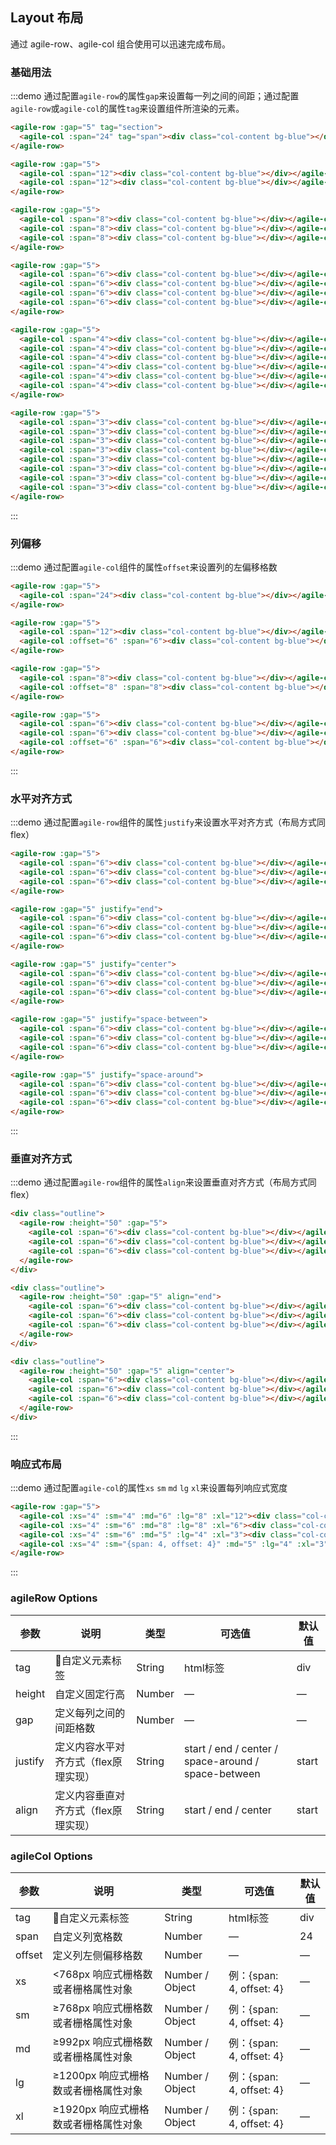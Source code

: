 ## Layout 布局

通过 agile-row、agile-col 组合使用可以迅速完成布局。

<script>
export default {}
</script>

### 基础用法

:::demo 通过配置`agile-row`的属性`gap`来设置每一列之间的间距；通过配置`agile-row`或`agile-col`的属性`tag`来设置组件所渲染的元素。
```html
<agile-row :gap="5" tag="section">
  <agile-col :span="24" tag="span"><div class="col-content bg-blue"></div></agile-col>
</agile-row>

<agile-row :gap="5">
  <agile-col :span="12"><div class="col-content bg-blue"></div></agile-col>
  <agile-col :span="12"><div class="col-content bg-blue"></div></agile-col>
</agile-row>

<agile-row :gap="5">
  <agile-col :span="8"><div class="col-content bg-blue"></div></agile-col>
  <agile-col :span="8"><div class="col-content bg-blue"></div></agile-col>
  <agile-col :span="8"><div class="col-content bg-blue"></div></agile-col>
</agile-row>

<agile-row :gap="5">
  <agile-col :span="6"><div class="col-content bg-blue"></div></agile-col>
  <agile-col :span="6"><div class="col-content bg-blue"></div></agile-col>
  <agile-col :span="6"><div class="col-content bg-blue"></div></agile-col>
  <agile-col :span="6"><div class="col-content bg-blue"></div></agile-col>
</agile-row>

<agile-row :gap="5">
  <agile-col :span="4"><div class="col-content bg-blue"></div></agile-col>
  <agile-col :span="4"><div class="col-content bg-blue"></div></agile-col>
  <agile-col :span="4"><div class="col-content bg-blue"></div></agile-col>
  <agile-col :span="4"><div class="col-content bg-blue"></div></agile-col>
  <agile-col :span="4"><div class="col-content bg-blue"></div></agile-col>
  <agile-col :span="4"><div class="col-content bg-blue"></div></agile-col>
</agile-row>

<agile-row :gap="5">
  <agile-col :span="3"><div class="col-content bg-blue"></div></agile-col>
  <agile-col :span="3"><div class="col-content bg-blue"></div></agile-col>
  <agile-col :span="3"><div class="col-content bg-blue"></div></agile-col>
  <agile-col :span="3"><div class="col-content bg-blue"></div></agile-col>
  <agile-col :span="3"><div class="col-content bg-blue"></div></agile-col>
  <agile-col :span="3"><div class="col-content bg-blue"></div></agile-col>
  <agile-col :span="3"><div class="col-content bg-blue"></div></agile-col>
  <agile-col :span="3"><div class="col-content bg-blue"></div></agile-col>
</agile-row>
```
:::

### 列偏移

:::demo 通过配置`agile-col`组件的属性`offset`来设置列的左偏移格数
```html
<agile-row :gap="5">
  <agile-col :span="24"><div class="col-content bg-blue"></div></agile-col>
</agile-row>

<agile-row :gap="5">
  <agile-col :span="12"><div class="col-content bg-blue"></div></agile-col>
  <agile-col :offset="6" :span="6"><div class="col-content bg-blue"></div></agile-col>
</agile-row>

<agile-row :gap="5">
  <agile-col :span="8"><div class="col-content bg-blue"></div></agile-col>
  <agile-col :offset="8" :span="8"><div class="col-content bg-blue"></div></agile-col>
</agile-row>

<agile-row :gap="5">
  <agile-col :span="6"><div class="col-content bg-blue"></div></agile-col>
  <agile-col :span="6"><div class="col-content bg-blue"></div></agile-col>
  <agile-col :offset="6" :span="6"><div class="col-content bg-blue"></div></agile-col>
</agile-row>
```
:::

### 水平对齐方式

:::demo 通过配置`agile-row`组件的属性`justify`来设置水平对齐方式（布局方式同flex）
```html
<agile-row :gap="5">
  <agile-col :span="6"><div class="col-content bg-blue"></div></agile-col>
  <agile-col :span="6"><div class="col-content bg-blue"></div></agile-col>
  <agile-col :span="6"><div class="col-content bg-blue"></div></agile-col>
</agile-row>

<agile-row :gap="5" justify="end">
  <agile-col :span="6"><div class="col-content bg-blue"></div></agile-col>
  <agile-col :span="6"><div class="col-content bg-blue"></div></agile-col>
  <agile-col :span="6"><div class="col-content bg-blue"></div></agile-col>
</agile-row>

<agile-row :gap="5" justify="center">
  <agile-col :span="6"><div class="col-content bg-blue"></div></agile-col>
  <agile-col :span="6"><div class="col-content bg-blue"></div></agile-col>
  <agile-col :span="6"><div class="col-content bg-blue"></div></agile-col>
</agile-row>

<agile-row :gap="5" justify="space-between">
  <agile-col :span="6"><div class="col-content bg-blue"></div></agile-col>
  <agile-col :span="6"><div class="col-content bg-blue"></div></agile-col>
  <agile-col :span="6"><div class="col-content bg-blue"></div></agile-col>
</agile-row>

<agile-row :gap="5" justify="space-around">
  <agile-col :span="6"><div class="col-content bg-blue"></div></agile-col>
  <agile-col :span="6"><div class="col-content bg-blue"></div></agile-col>
  <agile-col :span="6"><div class="col-content bg-blue"></div></agile-col>
</agile-row>
```
:::

### 垂直对齐方式

:::demo 通过配置`agile-row`组件的属性`align`来设置垂直对齐方式（布局方式同flex）
```html
<div class="outline">
  <agile-row :height="50" :gap="5">
    <agile-col :span="6"><div class="col-content bg-blue"></div></agile-col>
    <agile-col :span="6"><div class="col-content bg-blue"></div></agile-col>
    <agile-col :span="6"><div class="col-content bg-blue"></div></agile-col>
  </agile-row>
</div>

<div class="outline">
  <agile-row :height="50" :gap="5" align="end">
    <agile-col :span="6"><div class="col-content bg-blue"></div></agile-col>
    <agile-col :span="6"><div class="col-content bg-blue"></div></agile-col>
    <agile-col :span="6"><div class="col-content bg-blue"></div></agile-col>
  </agile-row>
</div>

<div class="outline">
  <agile-row :height="50" :gap="5" align="center">
    <agile-col :span="6"><div class="col-content bg-blue"></div></agile-col>
    <agile-col :span="6"><div class="col-content bg-blue"></div></agile-col>
    <agile-col :span="6"><div class="col-content bg-blue"></div></agile-col>
  </agile-row>
</div>
```
:::

### 响应式布局

:::demo 通过配置`agile-col`的属性`xs` `sm` `md` `lg` `xl`来设置每列响应式宽度
```html
<agile-row :gap="5">
  <agile-col :xs="4" :sm="4" :md="6" :lg="8" :xl="12"><div class="col-content bg-blue"></div></agile-col>
  <agile-col :xs="4" :sm="6" :md="8" :lg="8" :xl="6"><div class="col-content bg-blue"></div></agile-col>
  <agile-col :xs="4" :sm="6" :md="5" :lg="4" :xl="3"><div class="col-content bg-blue"></div></agile-col>
  <agile-col :xs="4" :sm="{span: 4, offset: 4}" :md="5" :lg="4" :xl="3"><div class="col-content bg-blue"></div></agile-col>
</agile-row>
```
:::

### agileRow Options
| 参数      | 说明          | 类型      | 可选值                           | 默认值  |
|---------- |-------------- |---------------- |--------------------------------  |-------- |
| tag | 自定义元素标签 | String | html标签 | div |
| height | 自定义固定行高 | Number | — | — |
| gap | 定义每列之间的间距格数 | Number | — | — |
| justify | 定义内容水平对齐方式（flex原理实现） | String | start / end / center / space-around / space-between | start |
| align | 定义内容垂直对齐方式（flex原理实现） | String | start / end / center | start |

### agileCol Options
| 参数      | 说明          | 类型      | 可选值                           | 默认值  |
|---------- |-------------- |---------------- |--------------------------------  |-------- |
| tag | 自定义元素标签 | String | html标签 | div |
| span | 自定义列宽格数 | Number | — | 24 |
| offset | 定义列左侧偏移格数 | Number | — | — |
| xs | <768px 响应式栅格数或者栅格属性对象 | Number / Object |  例：{span: 4, offset: 4} | — |
| sm | ≥768px 响应式栅格数或者栅格属性对象 | Number / Object | 例：{span: 4, offset: 4} | — |
| md | ≥992px 响应式栅格数或者栅格属性对象 | Number / Object | 例：{span: 4, offset: 4} | — |
| lg | ≥1200px 响应式栅格数或者栅格属性对象 | Number / Object | 例：{span: 4, offset: 4} | — |
| xl | ≥1920px 响应式栅格数或者栅格属性对象 | Number / Object | 例：{span: 4, offset: 4} | — |
